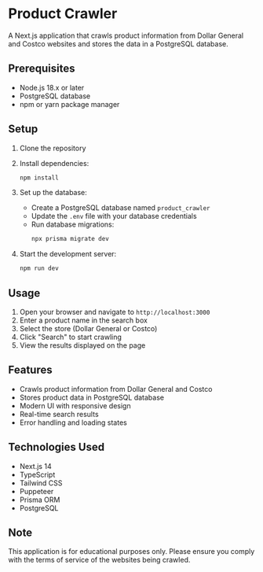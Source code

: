 # Product Crawler

A Next.js application that crawls product information from Dollar General and Costco websites and stores the data in a PostgreSQL database.

## Prerequisites

- Node.js 18.x or later
- PostgreSQL database
- npm or yarn package manager

## Setup

1. Clone the repository
2. Install dependencies:
   ```bash
   npm install
   ```

3. Set up the database:
   - Create a PostgreSQL database named `product_crawler`
   - Update the `.env` file with your database credentials
   - Run database migrations:
     ```bash
     npx prisma migrate dev
     ```

4. Start the development server:
   ```bash
   npm run dev
   ```

## Usage

1. Open your browser and navigate to `http://localhost:3000`
2. Enter a product name in the search box
3. Select the store (Dollar General or Costco)
4. Click "Search" to start crawling
5. View the results displayed on the page

## Features

- Crawls product information from Dollar General and Costco
- Stores product data in PostgreSQL database
- Modern UI with responsive design
- Real-time search results
- Error handling and loading states

## Technologies Used

- Next.js 14
- TypeScript
- Tailwind CSS
- Puppeteer
- Prisma ORM
- PostgreSQL

## Note

This application is for educational purposes only. Please ensure you comply with the terms of service of the websites being crawled.
